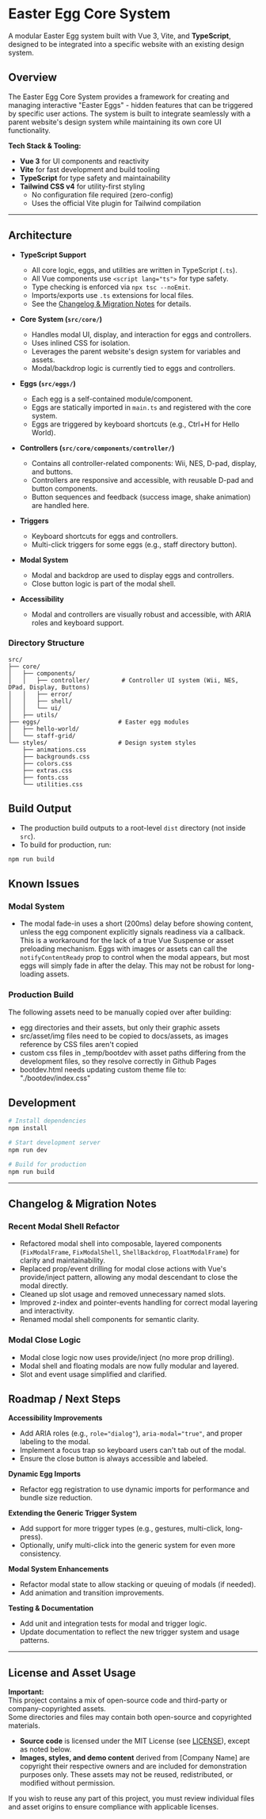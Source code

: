 # Easter Egg Core System

A modular Easter Egg system built with Vue 3, Vite, and **TypeScript**, designed to be integrated into a specific website with an existing design system.

## Overview

The Easter Egg Core System provides a framework for creating and managing interactive "Easter Eggs" - hidden features that can be triggered by specific user actions. The system is built to integrate seamlessly with a parent website's design system while maintaining its own core UI functionality.

**Tech Stack & Tooling:**
- **Vue 3** for UI components and reactivity
- **Vite** for fast development and build tooling
- **TypeScript** for type safety and maintainability
- **Tailwind CSS v4** for utility-first styling
  - No configuration file required (zero-config)
  - Uses the official Vite plugin for Tailwind compilation

---

## Architecture

- **TypeScript Support**
  - All core logic, eggs, and utilities are written in TypeScript (`.ts`).
  - All Vue components use `<script lang="ts">` for type safety.
  - Type checking is enforced via `npx tsc --noEmit`.
  - Imports/exports use `.ts` extensions for local files.
  - See the [Changelog & Migration Notes](#changelog--migration-notes) for details.

- **Core System (`src/core/`)**
  - Handles modal UI, display, and interaction for eggs and controllers.
  - Uses inlined CSS for isolation.
  - Leverages the parent website's design system for variables and assets.
  - Modal/backdrop logic is currently tied to eggs and controllers.
- **Eggs (`src/eggs/`)**
  - Each egg is a self-contained module/component.
  - Eggs are statically imported in `main.ts` and registered with the core system.
  - Eggs are triggered by keyboard shortcuts (e.g., Ctrl+H for Hello World).
- **Controllers (`src/core/components/controller/`)**
  - Contains all controller-related components: Wii, NES, D-pad, display, and buttons.
  - Controllers are responsive and accessible, with reusable D-pad and button components.
  - Button sequences and feedback (success image, shake animation) are handled here.
- **Triggers**
  - Keyboard shortcuts for eggs and controllers.
  - Multi-click triggers for some eggs (e.g., staff directory button).
- **Modal System**
  - Modal and backdrop are used to display eggs and controllers.
  - Close button logic is part of the modal shell.
- **Accessibility**
  - Modal and controllers are visually robust and accessible, with ARIA roles and keyboard support.

### Directory Structure
```
src/
├── core/
│   ├── components/
│   │   ├── controller/         # Controller UI system (Wii, NES, DPad, Display, Buttons)
│   │   ├── error/
│   │   ├── shell/
│   │   └── ui/
│   ├── utils/
├── eggs/                      # Easter egg modules
│   ├── hello-world/
│   └── staff-grid/
└── styles/                    # Design system styles
    ├── animations.css
    ├── backgrounds.css
    ├── colors.css
    ├── extras.css
    ├── fonts.css
    └── utilities.css
```

## Build Output
- The production build outputs to a root-level `dist` directory (not inside `src`).
- To build for production, run:

```bash
npm run build
```

## Known Issues

### Modal System
- The modal fade-in uses a short (200ms) delay before showing content, unless the egg component explicitly signals readiness via a callback. This is a workaround for the lack of a true Vue Suspense or asset preloading mechanism. Eggs with images or assets can call the `notifyContentReady` prop to control when the modal appears, but most eggs will simply fade in after the delay. This may not be robust for long-loading assets.

### Production Build
The following assets need to be manually copied over after building:
- egg directories and their assets, but only their graphic assets
- src/asset/img files need to be copied to docs/assets, as images reference by CSS files aren't copied
- custom css files in _temp/bootdev with asset paths differing from the development files, so they resolve correctly in Github Pages
- bootdev.html needs updating custom theme file to: "./bootdev/index.css"

## Development

```bash
# Install dependencies
npm install

# Start development server
npm run dev

# Build for production
npm run build
```

---

## Changelog & Migration Notes

### Recent Modal Shell Refactor
- Refactored modal shell into composable, layered components (`FixModalFrame`, `FixModalShell`, `ShellBackdrop`, `FloatModalFrame`) for clarity and maintainability.
- Replaced prop/event drilling for modal close actions with Vue's provide/inject pattern, allowing any modal descendant to close the modal directly.
- Cleaned up slot usage and removed unnecessary named slots.
- Improved z-index and pointer-events handling for correct modal layering and interactivity.
- Renamed modal shell components for semantic clarity.

### Modal Close Logic
- Modal close logic now uses provide/inject (no more prop drilling).
- Modal shell and floating modals are now fully modular and layered.
- Slot and event usage simplified and clarified.

## Roadmap / Next Steps

**Accessibility Improvements**
   - Add ARIA roles (e.g., `role="dialog"`), `aria-modal="true"`, and proper labeling to the modal.
   - Implement a focus trap so keyboard users can't tab out of the modal.
   - Ensure the close button is always accessible and labeled.

**Dynamic Egg Imports**
   - Refactor egg registration to use dynamic imports for performance and bundle size reduction.

**Extending the Generic Trigger System**
   - Add support for more trigger types (e.g., gestures, multi-click, long-press).
   - Optionally, unify multi-click into the generic system for even more consistency.

**Modal System Enhancements**
   - Refactor modal state to allow stacking or queuing of modals (if needed).
   - Add animation and transition improvements.

**Testing & Documentation**
   - Add unit and integration tests for modal and trigger logic.
   - Update documentation to reflect the new trigger system and usage patterns.


---

## License and Asset Usage

**Important:**  
This project contains a mix of open-source code and third-party or company-copyrighted assets.  
Some directories and files may contain both open-source and copyrighted materials.

- **Source code** is licensed under the MIT License (see [LICENSE](LICENSE)), except as noted below.
- **Images, styles, and demo content** derived from [Company Name] are copyright their respective owners and are included for demonstration purposes only. These assets may not be reused, redistributed, or modified without permission.

If you wish to reuse any part of this project, you must review individual files and asset origins to ensure compliance with applicable licenses.